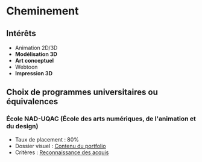 # Cheminement

## Intérêts

- Animation 2D/3D
- **Modélisation 3D**
- **Art conceptuel**
- Webtoon
- **Impression 3D**

## Choix de programmes universitaires ou équivalences

### École NAD-UQAC (École des arts numériques, de l'animation et du design)

- Taux de placement : 80%
- Dossier visuel : [Contenu du portfolio](https://www.nad.ca/fr/dossier-visuel-et-document-de-motivation)
- Critères : [Reconnaissance des acquis](https://www.uqac.ca/de-docs/etudes-rac/tableau-rac-nad.pdf)
